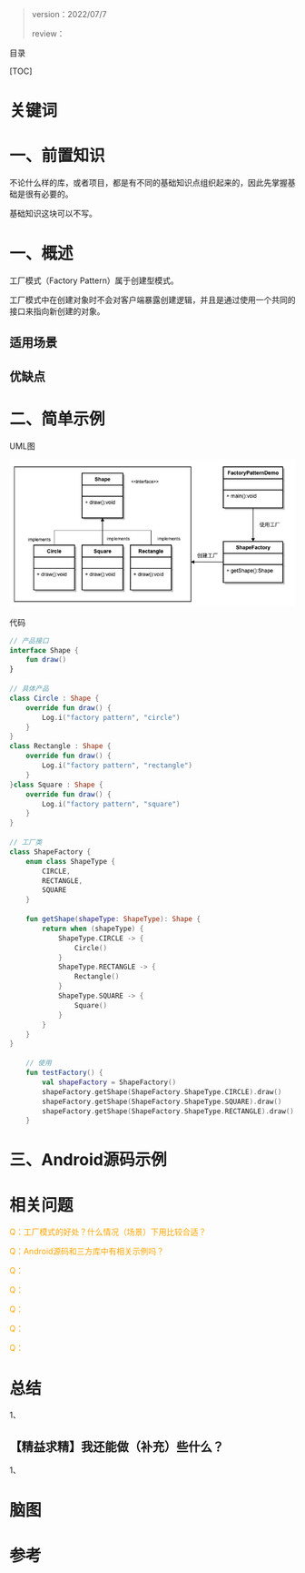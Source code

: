 > version：2022/07/7
>
> review：



目录

[TOC]



# 关键词



# 一、前置知识

不论什么样的库，或者项目，都是有不同的基础知识点组织起来的，因此先掌握基础是很有必要的。

基础知识这块可以不写。

# 一、概述

工厂模式（Factory Pattern）属于创建型模式。

工厂模式中在创建对象时不会对客户端暴露创建逻辑，并且是通过使用一个共同的接口来指向新创建的对象。



## 适用场景



## 优缺点







# 二、简单示例

UML图

![image-20220707150303263](images/%E5%B7%A5%E5%8E%82%E6%A8%A1%E5%BC%8F/image-20220707150303263.png)

代码

```kotlin
// 产品接口
interface Shape {
    fun draw()
}

// 具体产品
class Circle : Shape {
    override fun draw() {
        Log.i("factory pattern", "circle")
    }
}
class Rectangle : Shape {
    override fun draw() {
        Log.i("factory pattern", "rectangle")
    }
}class Square : Shape {
    override fun draw() {
        Log.i("factory pattern", "square")
    }
}

// 工厂类
class ShapeFactory {
    enum class ShapeType {
        CIRCLE,
        RECTANGLE,
        SQUARE
    }

    fun getShape(shapeType: ShapeType): Shape {
        return when (shapeType) {
            ShapeType.CIRCLE -> {
                Circle()
            }
            ShapeType.RECTANGLE -> {
                Rectangle()
            }
            ShapeType.SQUARE -> {
                Square()
            }
        }
    }
}

	// 使用
    fun testFactory() {
        val shapeFactory = ShapeFactory()
        shapeFactory.getShape(ShapeFactory.ShapeType.CIRCLE).draw()
        shapeFactory.getShape(ShapeFactory.ShapeType.SQUARE).draw()
        shapeFactory.getShape(ShapeFactory.ShapeType.RECTANGLE).draw()
    }
```



# 三、Android源码示例







































# 相关问题

<font color='orange'>Q：工厂模式的好处？什么情况（场景）下用比较合适？</font>



<font color='orange'>Q：Android源码和三方库中有相关示例吗？</font>



<font color='orange'>Q：</font>



<font color='orange'>Q：</font>



<font color='orange'>Q：</font>



<font color='orange'>Q：</font>



<font color='orange'>Q：</font>



# 总结

1、

## 【精益求精】我还能做（补充）些什么？

1、



# 脑图



# 参考

